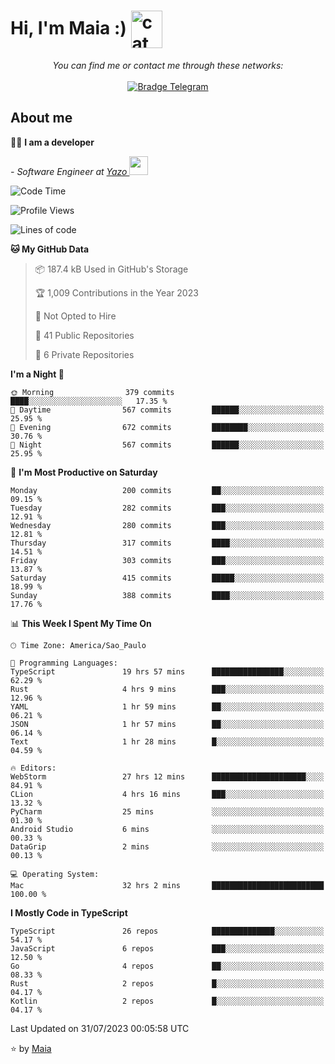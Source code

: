 <h1 align="left">Hi, I'm Maia :) 
<img src="https://emojis.slackmojis.com/emojis/images/1643509834/36299/black-cat.gif?1643509834" width="50" height="60" align="center"  alt="cat"/>
</h1>

<p align="center">
    <i>You can find me or contact me through these networks:</i>
    <br/><br/>
    <a href="https://t.me/mrootx" target="_blank">
        <img src="https://img.shields.io/badge/-Telegram-2CA5E0?logo=telegram&style=flat&logoColor=white" alt="Bradge Telegram" />
    </a>
</p>

## About me

:technologist: <strong>I am a developer</strong> <br>

<p><em> - Software Engineer at <a href="[https://pdasolucoes.com.br](https://yazo.com.br/)">Yazo
</a><img src="https://media.giphy.com/media/WUlplcMpOCEmTGBtBW/giphy.gif" width="30"> 
</em></p>

<!--START_SECTION:waka-->
![Code Time](http://img.shields.io/badge/Code%20Time-2%2C978%20hrs%2023%20mins-blue)

![Profile Views](http://img.shields.io/badge/Profile%20Views-8-blue)

![Lines of code](https://img.shields.io/badge/From%20Hello%20World%20I%27ve%20Written-593.9%20thousand%20lines%20of%20code-blue)

**🐱 My GitHub Data** 

> 📦 187.4 kB Used in GitHub's Storage 
 > 
> 🏆 1,009 Contributions in the Year 2023
 > 
> 🚫 Not Opted to Hire
 > 
> 📜 41 Public Repositories 
 > 
> 🔑 6 Private Repositories 
 > 
**I'm a Night 🦉** 

```text
🌞 Morning                379 commits         ████░░░░░░░░░░░░░░░░░░░░░   17.35 % 
🌆 Daytime                567 commits         ██████░░░░░░░░░░░░░░░░░░░   25.95 % 
🌃 Evening                672 commits         ████████░░░░░░░░░░░░░░░░░   30.76 % 
🌙 Night                  567 commits         ██████░░░░░░░░░░░░░░░░░░░   25.95 % 
```
📅 **I'm Most Productive on Saturday** 

```text
Monday                   200 commits         ██░░░░░░░░░░░░░░░░░░░░░░░   09.15 % 
Tuesday                  282 commits         ███░░░░░░░░░░░░░░░░░░░░░░   12.91 % 
Wednesday                280 commits         ███░░░░░░░░░░░░░░░░░░░░░░   12.81 % 
Thursday                 317 commits         ████░░░░░░░░░░░░░░░░░░░░░   14.51 % 
Friday                   303 commits         ███░░░░░░░░░░░░░░░░░░░░░░   13.87 % 
Saturday                 415 commits         █████░░░░░░░░░░░░░░░░░░░░   18.99 % 
Sunday                   388 commits         ████░░░░░░░░░░░░░░░░░░░░░   17.76 % 
```


📊 **This Week I Spent My Time On** 

```text
🕑︎ Time Zone: America/Sao_Paulo

💬 Programming Languages: 
TypeScript               19 hrs 57 mins      ████████████████░░░░░░░░░   62.29 % 
Rust                     4 hrs 9 mins        ███░░░░░░░░░░░░░░░░░░░░░░   12.96 % 
YAML                     1 hr 59 mins        ██░░░░░░░░░░░░░░░░░░░░░░░   06.21 % 
JSON                     1 hr 57 mins        ██░░░░░░░░░░░░░░░░░░░░░░░   06.14 % 
Text                     1 hr 28 mins        █░░░░░░░░░░░░░░░░░░░░░░░░   04.59 % 

🔥 Editors: 
WebStorm                 27 hrs 12 mins      █████████████████████░░░░   84.91 % 
CLion                    4 hrs 16 mins       ███░░░░░░░░░░░░░░░░░░░░░░   13.32 % 
PyCharm                  25 mins             ░░░░░░░░░░░░░░░░░░░░░░░░░   01.30 % 
Android Studio           6 mins              ░░░░░░░░░░░░░░░░░░░░░░░░░   00.33 % 
DataGrip                 2 mins              ░░░░░░░░░░░░░░░░░░░░░░░░░   00.13 % 

💻 Operating System: 
Mac                      32 hrs 2 mins       █████████████████████████   100.00 % 
```

**I Mostly Code in TypeScript** 

```text
TypeScript               26 repos            ██████████████░░░░░░░░░░░   54.17 % 
JavaScript               6 repos             ███░░░░░░░░░░░░░░░░░░░░░░   12.50 % 
Go                       4 repos             ██░░░░░░░░░░░░░░░░░░░░░░░   08.33 % 
Rust                     2 repos             █░░░░░░░░░░░░░░░░░░░░░░░░   04.17 % 
Kotlin                   2 repos             █░░░░░░░░░░░░░░░░░░░░░░░░   04.17 % 
```




 Last Updated on 31/07/2023 00:05:58 UTC
<!--END_SECTION:waka-->

⭐️ by [Maia](https://github.com/gabrielmaialva33/)


